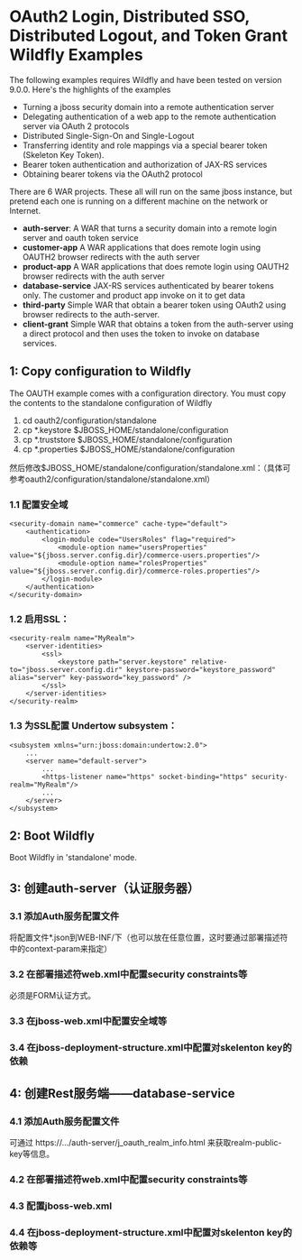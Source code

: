 OAuth2 Login, Distributed SSO, Distributed Logout, and Token Grant Wildfly Examples
===================================
The following examples requires Wildfly and have been tested on version 9.0.0.  Here's the highlights of the examples
* Turning a jboss security domain into a remote authentication server
* Delegating authentication of a web app to the remote authentication server via OAuth 2 protocols
* Distributed Single-Sign-On and Single-Logout
* Transferring identity and role mappings via a special bearer token (Skeleton Key Token).
* Bearer token authentication and authorization of JAX-RS services
* Obtaining bearer tokens via the OAuth2 protocol

There are 6 WAR projects.  These all will run on the same jboss instance, but pretend each one is running on a different
machine on the network or Internet.
* **auth-server**: A WAR that turns a security domain into a remote login server and oauth token service
* **customer-app** A WAR applications that does remote login using OAUTH2 browser redirects with the auth server
* **product-app** A WAR applications that does remote login using OAUTH2 browser redirects with the auth server
* **database-service** JAX-RS services authenticated by bearer tokens only.  The customer and product app invoke on it
  to get data
* **third-party** Simple WAR that obtain a bearer token using OAuth2 using browser redirects to the auth-server.
* **client-grant** Simple WAR that obtains a token from the auth-server using a direct protocol and then uses the token
  to invoke on database services.
  
 
1: Copy configuration to Wildfly
---------------------------------------
The OAUTH example comes with a configuration directory.  You must copy the contents to the standalone configuration of Wildfly

1. cd oauth2/configuration/standalone
2. cp *.keystore $JBOSS_HOME/standalone/configuration
3. cp *.truststore $JBOSS_HOME/standalone/configuration
4. cp *.properties $JBOSS_HOME/standalone/configuration

然后修改$JBOSS_HOME/standalone/configuration/standalone.xml：（具体可参考oauth2/configuration/standalone/standalone.xml）

### 1.1 配置安全域

	<security-domain name="commerce" cache-type="default">
		<authentication>
			<login-module code="UsersRoles" flag="required">
				<module-option name="usersProperties" value="${jboss.server.config.dir}/commerce-users.properties"/>
				<module-option name="rolesProperties" value="${jboss.server.config.dir}/commerce-roles.properties"/>
			</login-module>
		</authentication>
	</security-domain>
	
### 1.2 启用SSL：

	<security-realm name="MyRealm">
		<server-identities>
			<ssl>
				<keystore path="server.keystore" relative-to="jboss.server.config.dir" keystore-password="keystore_password" alias="server" key-password="key_password" />
			</ssl>
		</server-identities>
	</security-realm>
   
### 1.3 为SSL配置 Undertow subsystem：

	<subsystem xmlns="urn:jboss:domain:undertow:2.0">
		...
		<server name="default-server">
			...
			<https-listener name="https" socket-binding="https" security-realm="MyRealm"/>
			...
		</server>
	</subsystem>
	
	
2: Boot Wildfly
---------------------------------------
Boot Wildfly in 'standalone' mode.


3: 创建auth-server（认证服务器）
---------------------------------------

### 3.1 添加Auth服务配置文件

将配置文件*.json到WEB-INF/下（也可以放在任意位置，这时要通过部署描述符中的context-param来指定）

### 3.2 在部署描述符web.xml中配置security constraints等

必须是FORM认证方式。

### 3.3 在jboss-web.xml中配置安全域等

### 3.4 在jboss-deployment-structure.xml中配置对skelenton key的依赖


4: 创建Rest服务端——database-service
----------------------------------------

### 4.1 添加Auth服务配置文件

可通过 https://.../auth-server/j_oauth_realm_info.html 来获取realm-public-key等信息。

### 4.2 在部署描述符web.xml中配置security constraints等

### 4.3 配置jboss-web.xml

### 4.4 在jboss-deployment-structure.xml中配置对skelenton key的依赖等
